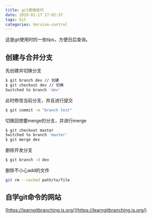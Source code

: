 ```yaml
---
title: git使用技巧
date: 2019-01-17 17:02:37
tags: Git
categories: Version-control
---
```

这是git使用时的一些tips，方便日后查询。
<!-- more -->

## 创建与合并分支
先创建并切换分支
```bash
$ git branch dev // 创建
$ git checkout dev // 切换
Switched to branch 'dev'
```
此时修改当前分支，并且进行提交
```bash
$ git commit -m "branch test"
```
切换回想要merge的分支，并进行merge
```bash
$ git checkout master
Switched to branch 'master'
$ git merge dev
```
删除开发分支
```bash
$ git branch -d dev
```
删除不小心add的文件
```bash
git rm --cached path/to/file
```
## 自学git命令的网站
[https://learngitbranching.js.org/](https://learngitbranching.js.org/)
